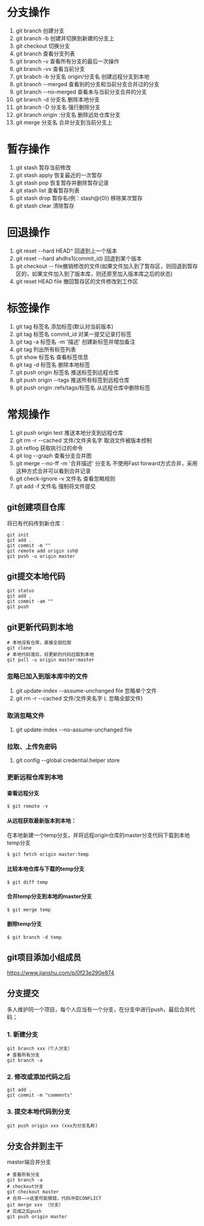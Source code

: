 # 分支操作

1. git branch 创建分支
2. git branch -b 创建并切换到新建的分支上
3. git checkout 切换分支
4. git branch 查看分支列表
5. git branch -v 查看所有分支的最后一次操作
6. git branch -vv 查看当前分支
7. git brabch -b 分支名 origin/分支名 创建远程分支到本地
8. git branch --merged 查看别的分支和当前分支合并过的分支
9. git branch --no-merged 查看未与当前分支合并的分支
10. git branch -d 分支名 删除本地分支
11. git branch -D 分支名 强行删除分支
12. git branch origin :分支名 删除远处仓库分支
13. git merge 分支名 合并分支到当前分支上

# 暂存操作

1. git stash 暂存当前修改
2. git stash apply 恢复最近的一次暂存
3. git stash pop 恢复暂存并删除暂存记录
4. git stash list 查看暂存列表
5. git stash drop 暂存名(例：stash@{0}) 移除某次暂存
6. git stash clear 清除暂存

# 回退操作

1. git reset --hard HEAD^ 回退到上一个版本
2. git reset --hard ahdhs1(commit_id) 回退到某个版本
3. git checkout -- file撤销修改的文件(如果文件加入到了暂存区，则回退到暂存区的，如果文件加入到了版本库，则还原至加入版本库之后的状态)
4. git reset HEAD file 撤回暂存区的文件修改到工作区

# 标签操作

1. git tag 标签名 添加标签(默认对当前版本)
2. git tag 标签名 commit_id 对某一提交记录打标签
3. git tag -a 标签名 -m '描述' 创建新标签并增加备注
4. git tag 列出所有标签列表
5. git show 标签名 查看标签信息
6. git tag -d 标签名 删除本地标签
7. git push origin 标签名 推送标签到远程仓库
8. git push origin --tags 推送所有标签到远程仓库
9. git push origin :refs/tags/标签名 从远程仓库中删除标签

# 常规操作

1. git push origin test 推送本地分支到远程仓库
2. git rm -r --cached 文件/文件夹名字 取消文件被版本控制
3. git reflog 获取执行过的命令
4. git log --graph 查看分支合并图
5. git merge --no-ff -m '合并描述' 分支名 不使用Fast forward方式合并，采用这种方式合并可以看到合并记录
6. git check-ignore -v 文件名 查看忽略规则
7. git add -f 文件名 强制将文件提交

## git创建项目仓库

将已有代码传到新仓库：

```shell
git init
git add .
git commit -m ""
git remote add origin ssh@
git push -u origin master
```

## git提交本地代码

```shell
git status
git add .
git commit -am ""
git push
```

## git更新代码到本地

```shell
# 本地没有仓库，直接全部拉取
git clone
# 本地代码落后，将更新的代码拉取到本地
git pull -u origin master:master
```

### 忽略已加入到版本库中的文件

1. git update-index --assume-unchanged file 忽略单个文件
2. git rm -r --cached 文件/文件夹名字 (. 忽略全部文件)

### 取消忽略文件

1. git update-index --no-assume-unchanged file

### 拉取、上传免密码

1. git config --global credential.helper store

### 更新远程仓库到本地

#### 查看远程分支

```shell
$ git remote -v
```

#### 从远程获取最新版本到本地：

在本地新建一个temp分支，并将远程origin仓库的master分支代码下载到本地temp分支

```shell
$ git fetch origin master:temp
```

#### 比较本地仓库与下载的temp分支

```shell
$ git diff temp
```

#### 合并temp分支到本地的master分支

```shell
$ git merge temp
```

#### 删除temp分支

```shell
$ git branch -d temp
```

## git项目添加小组成员

https://www.jianshu.com/p/0f23e290e874



## 分支提交

多人维护同一个项目，每个人应当有一个分支，在分支中进行push，最后合并代码；

### 1. 新建分支

```shell
git branch xxx（个人分支）
# 查看所有分支
git branch -a
```

### 2. 修改或添加代码之后

```shell
git add . 
git commit -m "comments"
```

### 3. 提交本地代码到分支

```shell
git push origin xxx (xxx为分支名称)
```

## 分支合并到主干

master端合并分支

```shell
# 查看所有分支
git branch -a
# checkout分支
git checkout master
# 合并——>这里可能报错，代码冲突CONFLICT
git merge xxx （分支）
# 完成之后push
git push origin master
```

